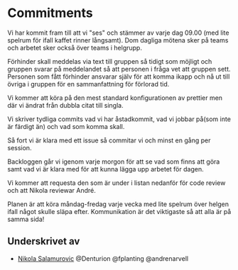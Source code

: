 # Commitments

Vi har kommit fram till att vi "ses" och stämmer av varje dag 09.00 (med lite spelrum för ifall kaffet rinner långsamt).
Dom dagliga mötena sker på teams och arbetet sker också över teams i helgrupp.

Förhinder skall meddelas via text till gruppen så tidigt som möjligt och gruppen svarar på meddelandet så att personen i fråga vet att gruppen sett.
Personen som fått förhinder ansvarar själv för att komma ikapp och nå ut till övriga i gruppen för en sammanfattning för förlorad tid.

Vi kommer att köra på den mest standard konfigurationen av prettier men där vi ändrat från dubbla citat till singla.

Vi skriver tydliga commits vad vi har åstadkommit, vad vi jobbar på(som inte är färdigt än) och vad som komma skall.

Så fort vi är klara med ett issue så commitar vi och minst en gång per session.

Backloggen går vi igenom varje morgon för att se vad som finns att göra samt vad vi är klara med för att kunna lägga upp arbetet för dagen.

Vi kommer att requesta den som är under i listan nedanför för code review och att Nikola reviewar André.

Planen är att köra måndag-fredag varje vecka med lite spelrum över helgen ifall något skulle släpa efter. Kommunikation är det viktigaste så att alla är på samma sida!

## Underskrivet av

- [Nikola Salamurovic](https://github.com/NikolaSalamurovic)
@Denturion
@fplanting
@andrenarvell
